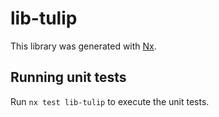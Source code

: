# lib-tulip

This library was generated with [Nx](https://nx.dev).

## Running unit tests

Run `nx test lib-tulip` to execute the unit tests.
